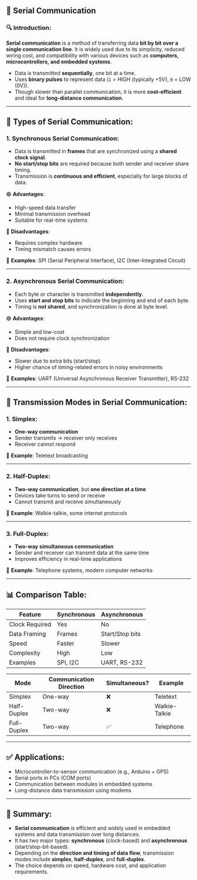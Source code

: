 
## 📘 Serial Communication

### 🔍 Introduction:

**Serial communication** is a method of transferring data **bit by bit over a single communication line**. It is widely used due to its simplicity, reduced wiring cost, and compatibility with various devices such as **computers, microcontrollers, and embedded systems**.

* Data is transmitted **sequentially**, one bit at a time.
* Uses **binary pulses** to represent data (`1` = HIGH (typically +5V), `0` = LOW (0V)).
* Though slower than parallel communication, it is more **cost-efficient** and ideal for **long-distance communication**.

---

## 📑 Types of Serial Communication:

### 1. **Synchronous Serial Communication**:

* Data is transmitted in **frames** that are synchronized using a **shared clock signal**.
* **No start/stop bits** are required because both sender and receiver share timing.
* Transmission is **continuous and efficient**, especially for large blocks of data.

🟢 **Advantages**:

* High-speed data transfer
* Minimal transmission overhead
* Suitable for real-time systems

🔴 **Disadvantages**:

* Requires complex hardware
* Timing mismatch causes errors

📌 **Examples**: SPI (Serial Peripheral Interface), I2C (Inter-Integrated Circuit)

---

### 2. **Asynchronous Serial Communication**:

* Each byte or character is transmitted **independently**.
* Uses **start and stop bits** to indicate the beginning and end of each byte.
* Timing is **not shared**, and synchronization is done at byte level.

🟢 **Advantages**:

* Simple and low-cost
* Does not require clock synchronization

🔴 **Disadvantages**:

* Slower due to extra bits (start/stop)
* Higher chance of timing-related errors in noisy environments

📌 **Examples**: UART (Universal Asynchronous Receiver Transmitter), RS-232

---

## 🔄 Transmission Modes in Serial Communication:

### 1. **Simplex**:

* **One-way communication**
* Sender transmits → receiver only receives
* Receiver cannot respond

📌 **Example**: Teletext broadcasting

---

### 2. **Half-Duplex**:

* **Two-way communication**, but **one direction at a time**
* Devices take turns to send or receive
* Cannot transmit and receive simultaneously

📌 **Example**: Walkie-talkie, some internet protocols

---

### 3. **Full-Duplex**:

* **Two-way simultaneous communication**
* Sender and receiver can transmit data at the same time
* Improves efficiency in real-time applications

📌 **Example**: Telephone systems, modern computer networks

---

## 📊 Comparison Table:

| Feature        | Synchronous | Asynchronous    |
| -------------- | ----------- | --------------- |
| Clock Required | Yes         | No              |
| Data Framing   | Frames      | Start/Stop bits |
| Speed          | Faster      | Slower          |
| Complexity     | High        | Low             |
| Examples       | SPI, I2C    | UART, RS-232    |

| Mode        | Communication Direction | Simultaneous? | Example       |
| ----------- | ----------------------- | ------------- | ------------- |
| Simplex     | One-way                 | ❌             | Teletext      |
| Half-Duplex | Two-way                 | ❌             | Walkie-Talkie |
| Full-Duplex | Two-way                 | ✅             | Telephone     |

---

## ✅ Applications:

* Microcontroller-to-sensor communication (e.g., Arduino + GPS)
* Serial ports in PCs (COM ports)
* Communication between modules in embedded systems
* Long-distance data transmission using modems

---

## 🧠 Summary:

* **Serial communication** is efficient and widely used in embedded systems and data transmission over long distances.
* It has two major types: **synchronous** (clock-based) and **asynchronous** (start/stop-bit-based).
* Depending on the **direction and timing of data flow**, transmission modes include **simplex**, **half-duplex**, and **full-duplex**.
* The choice depends on speed, hardware cost, and application requirements.
